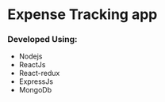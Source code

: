 # Expense Tracking app

### Developed Using:

- Nodejs
- ReactJs
- React-redux
- ExpressJs
- MongoDb



